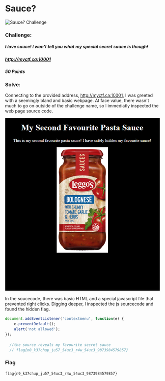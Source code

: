 # Sauce?

![Sauce? Challenge](Sauce.PNG)

### Challenge:
##### I love sauce! I won't tell you what my special secret sauce is though!
##### http://myctf.ca:10001
##### 50 Points


### Solve:

Connecting to the provided address, http://myctf.ca:10001, I was greeted with a seemingly bland and basic webpage. At face value, there wasn't much to go on outside of the challenge name, so I immediatly inspected the web page source code.

![Webpage for Sauce Challenge](SauceMain.PNG)

In the soucecode, there was basic HTML and a special javascript file that prevented right clicks. Digging deeper, I inspected the js sourcecode and found the hidden flag.

```javascript
document.addEventListener('contextmenu', function(e) {
    e.preventDefault();
    alert('not allowed');
});

  //the source reveals my favourite secret sauce 
  // flag{n0_k37chup_ju57_54uc3_r4w_54uc3_9873984579857}
```


### Flag
```
flag{n0_k37chup_ju57_54uc3_r4w_54uc3_9873984579857}
```
